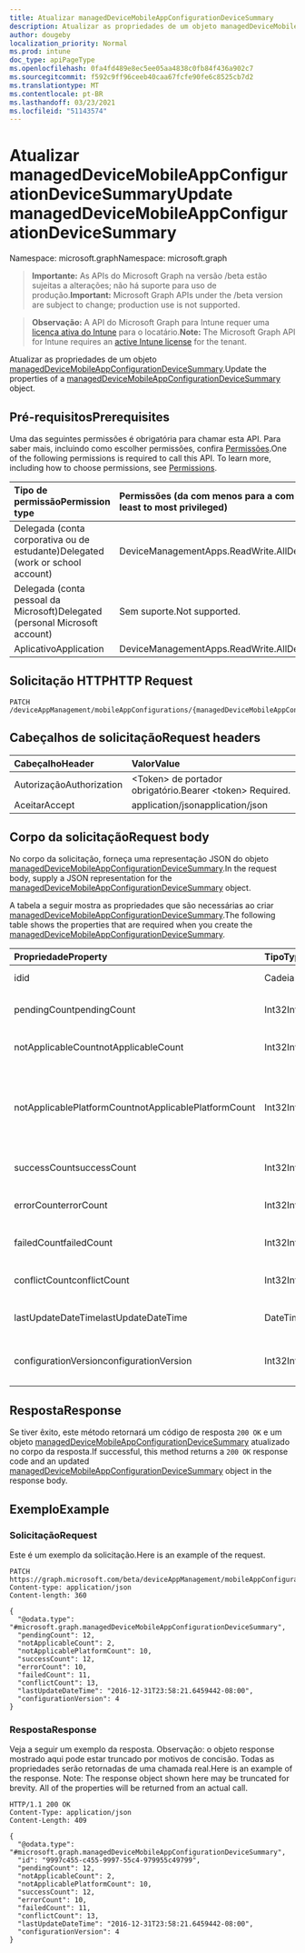 ```yaml
---
title: Atualizar managedDeviceMobileAppConfigurationDeviceSummary
description: Atualizar as propriedades de um objeto managedDeviceMobileAppConfigurationDeviceSummary.
author: dougeby
localization_priority: Normal
ms.prod: intune
doc_type: apiPageType
ms.openlocfilehash: 0fa4fd489e8ec5ee05aa4838c0fb84f436a902c7
ms.sourcegitcommit: f592c9ff96ceeb40caa67fcfe90fe6c8525cb7d2
ms.translationtype: MT
ms.contentlocale: pt-BR
ms.lasthandoff: 03/23/2021
ms.locfileid: "51143574"
---
```

# <a name="update-manageddevicemobileappconfigurationdevicesummary"></a><span data-ttu-id="ca2f6-103">Atualizar managedDeviceMobileAppConfigurationDeviceSummary</span><span class="sxs-lookup"><span data-stu-id="ca2f6-103">Update managedDeviceMobileAppConfigurationDeviceSummary</span></span>

<span data-ttu-id="ca2f6-104">Namespace: microsoft.graph</span><span class="sxs-lookup"><span data-stu-id="ca2f6-104">Namespace: microsoft.graph</span></span>

> <span data-ttu-id="ca2f6-105">**Importante:** As APIs do Microsoft Graph na versão /beta estão sujeitas a alterações; não há suporte para uso de produção.</span><span class="sxs-lookup"><span data-stu-id="ca2f6-105">**Important:** Microsoft Graph APIs under the /beta version are subject to change; production use is not supported.</span></span>

> <span data-ttu-id="ca2f6-106">**Observação:** A API do Microsoft Graph para Intune requer uma [licença ativa do Intune](https://go.microsoft.com/fwlink/?linkid=839381) para o locatário.</span><span class="sxs-lookup"><span data-stu-id="ca2f6-106">**Note:** The Microsoft Graph API for Intune requires an [active Intune license](https://go.microsoft.com/fwlink/?linkid=839381) for the tenant.</span></span>

<span data-ttu-id="ca2f6-107">Atualizar as propriedades de um objeto [managedDeviceMobileAppConfigurationDeviceSummary](../resources/intune-apps-manageddevicemobileappconfigurationdevicesummary.md).</span><span class="sxs-lookup"><span data-stu-id="ca2f6-107">Update the properties of a [managedDeviceMobileAppConfigurationDeviceSummary](../resources/intune-apps-manageddevicemobileappconfigurationdevicesummary.md) object.</span></span>

## <a name="prerequisites"></a><span data-ttu-id="ca2f6-108">Pré-requisitos</span><span class="sxs-lookup"><span data-stu-id="ca2f6-108">Prerequisites</span></span>
<span data-ttu-id="ca2f6-p101">Uma das seguintes permissões é obrigatória para chamar esta API. Para saber mais, incluindo como escolher permissões, confira [Permissões](/graph/permissions-reference).</span><span class="sxs-lookup"><span data-stu-id="ca2f6-p101">One of the following permissions is required to call this API. To learn more, including how to choose permissions, see [Permissions](/graph/permissions-reference).</span></span>

|<span data-ttu-id="ca2f6-111">Tipo de permissão</span><span class="sxs-lookup"><span data-stu-id="ca2f6-111">Permission type</span></span>|<span data-ttu-id="ca2f6-112">Permissões (da com menos para a com mais privilégios)</span><span class="sxs-lookup"><span data-stu-id="ca2f6-112">Permissions (from least to most privileged)</span></span>|
|:---|:---|
|<span data-ttu-id="ca2f6-113">Delegada (conta corporativa ou de estudante)</span><span class="sxs-lookup"><span data-stu-id="ca2f6-113">Delegated (work or school account)</span></span>|<span data-ttu-id="ca2f6-114">DeviceManagementApps.ReadWrite.All</span><span class="sxs-lookup"><span data-stu-id="ca2f6-114">DeviceManagementApps.ReadWrite.All</span></span>|
|<span data-ttu-id="ca2f6-115">Delegada (conta pessoal da Microsoft)</span><span class="sxs-lookup"><span data-stu-id="ca2f6-115">Delegated (personal Microsoft account)</span></span>|<span data-ttu-id="ca2f6-116">Sem suporte.</span><span class="sxs-lookup"><span data-stu-id="ca2f6-116">Not supported.</span></span>|
|<span data-ttu-id="ca2f6-117">Aplicativo</span><span class="sxs-lookup"><span data-stu-id="ca2f6-117">Application</span></span>|<span data-ttu-id="ca2f6-118">DeviceManagementApps.ReadWrite.All</span><span class="sxs-lookup"><span data-stu-id="ca2f6-118">DeviceManagementApps.ReadWrite.All</span></span>|

## <a name="http-request"></a><span data-ttu-id="ca2f6-119">Solicitação HTTP</span><span class="sxs-lookup"><span data-stu-id="ca2f6-119">HTTP Request</span></span>
<!-- {
  "blockType": "ignored"
}
-->
``` http
PATCH /deviceAppManagement/mobileAppConfigurations/{managedDeviceMobileAppConfigurationId}/deviceStatusSummary
```

## <a name="request-headers"></a><span data-ttu-id="ca2f6-120">Cabeçalhos de solicitação</span><span class="sxs-lookup"><span data-stu-id="ca2f6-120">Request headers</span></span>
|<span data-ttu-id="ca2f6-121">Cabeçalho</span><span class="sxs-lookup"><span data-stu-id="ca2f6-121">Header</span></span>|<span data-ttu-id="ca2f6-122">Valor</span><span class="sxs-lookup"><span data-stu-id="ca2f6-122">Value</span></span>|
|:---|:---|
|<span data-ttu-id="ca2f6-123">Autorização</span><span class="sxs-lookup"><span data-stu-id="ca2f6-123">Authorization</span></span>|<span data-ttu-id="ca2f6-124">&lt;Token&gt; de portador obrigatório.</span><span class="sxs-lookup"><span data-stu-id="ca2f6-124">Bearer &lt;token&gt; Required.</span></span>|
|<span data-ttu-id="ca2f6-125">Aceitar</span><span class="sxs-lookup"><span data-stu-id="ca2f6-125">Accept</span></span>|<span data-ttu-id="ca2f6-126">application/json</span><span class="sxs-lookup"><span data-stu-id="ca2f6-126">application/json</span></span>|

## <a name="request-body"></a><span data-ttu-id="ca2f6-127">Corpo da solicitação</span><span class="sxs-lookup"><span data-stu-id="ca2f6-127">Request body</span></span>
<span data-ttu-id="ca2f6-128">No corpo da solicitação, forneça uma representação JSON do objeto [managedDeviceMobileAppConfigurationDeviceSummary](../resources/intune-apps-manageddevicemobileappconfigurationdevicesummary.md).</span><span class="sxs-lookup"><span data-stu-id="ca2f6-128">In the request body, supply a JSON representation for the [managedDeviceMobileAppConfigurationDeviceSummary](../resources/intune-apps-manageddevicemobileappconfigurationdevicesummary.md) object.</span></span>

<span data-ttu-id="ca2f6-129">A tabela a seguir mostra as propriedades que são necessárias ao criar [managedDeviceMobileAppConfigurationDeviceSummary](../resources/intune-apps-manageddevicemobileappconfigurationdevicesummary.md).</span><span class="sxs-lookup"><span data-stu-id="ca2f6-129">The following table shows the properties that are required when you create the [managedDeviceMobileAppConfigurationDeviceSummary](../resources/intune-apps-manageddevicemobileappconfigurationdevicesummary.md).</span></span>

|<span data-ttu-id="ca2f6-130">Propriedade</span><span class="sxs-lookup"><span data-stu-id="ca2f6-130">Property</span></span>|<span data-ttu-id="ca2f6-131">Tipo</span><span class="sxs-lookup"><span data-stu-id="ca2f6-131">Type</span></span>|<span data-ttu-id="ca2f6-132">Descrição</span><span class="sxs-lookup"><span data-stu-id="ca2f6-132">Description</span></span>|
|:---|:---|:---|
|<span data-ttu-id="ca2f6-133">id</span><span class="sxs-lookup"><span data-stu-id="ca2f6-133">id</span></span>|<span data-ttu-id="ca2f6-134">Cadeia de caracteres</span><span class="sxs-lookup"><span data-stu-id="ca2f6-134">String</span></span>|<span data-ttu-id="ca2f6-135">Chave da entidade.</span><span class="sxs-lookup"><span data-stu-id="ca2f6-135">Key of the entity.</span></span>|
|<span data-ttu-id="ca2f6-136">pendingCount</span><span class="sxs-lookup"><span data-stu-id="ca2f6-136">pendingCount</span></span>|<span data-ttu-id="ca2f6-137">Int32</span><span class="sxs-lookup"><span data-stu-id="ca2f6-137">Int32</span></span>|<span data-ttu-id="ca2f6-138">Número de dispositivos pendentes</span><span class="sxs-lookup"><span data-stu-id="ca2f6-138">Number of pending devices</span></span>|
|<span data-ttu-id="ca2f6-139">notApplicableCount</span><span class="sxs-lookup"><span data-stu-id="ca2f6-139">notApplicableCount</span></span>|<span data-ttu-id="ca2f6-140">Int32</span><span class="sxs-lookup"><span data-stu-id="ca2f6-140">Int32</span></span>|<span data-ttu-id="ca2f6-141">Número de dispositivos não aplicáveis</span><span class="sxs-lookup"><span data-stu-id="ca2f6-141">Number of not applicable devices</span></span>|
|<span data-ttu-id="ca2f6-142">notApplicablePlatformCount</span><span class="sxs-lookup"><span data-stu-id="ca2f6-142">notApplicablePlatformCount</span></span>|<span data-ttu-id="ca2f6-143">Int32</span><span class="sxs-lookup"><span data-stu-id="ca2f6-143">Int32</span></span>|<span data-ttu-id="ca2f6-144">Número de dispositivos não aplicáveis devido à plataforma e à política de incompatibilidade</span><span class="sxs-lookup"><span data-stu-id="ca2f6-144">Number of not applicable devices due to mismatch platform and policy</span></span>|
|<span data-ttu-id="ca2f6-145">successCount</span><span class="sxs-lookup"><span data-stu-id="ca2f6-145">successCount</span></span>|<span data-ttu-id="ca2f6-146">Int32</span><span class="sxs-lookup"><span data-stu-id="ca2f6-146">Int32</span></span>|<span data-ttu-id="ca2f6-147">Número de dispositivos com êxito</span><span class="sxs-lookup"><span data-stu-id="ca2f6-147">Number of succeeded devices</span></span>|
|<span data-ttu-id="ca2f6-148">errorCount</span><span class="sxs-lookup"><span data-stu-id="ca2f6-148">errorCount</span></span>|<span data-ttu-id="ca2f6-149">Int32</span><span class="sxs-lookup"><span data-stu-id="ca2f6-149">Int32</span></span>|<span data-ttu-id="ca2f6-150">Número de dispositivos com erro</span><span class="sxs-lookup"><span data-stu-id="ca2f6-150">Number of error devices</span></span>|
|<span data-ttu-id="ca2f6-151">failedCount</span><span class="sxs-lookup"><span data-stu-id="ca2f6-151">failedCount</span></span>|<span data-ttu-id="ca2f6-152">Int32</span><span class="sxs-lookup"><span data-stu-id="ca2f6-152">Int32</span></span>|<span data-ttu-id="ca2f6-153">Número de dispositivos com falha</span><span class="sxs-lookup"><span data-stu-id="ca2f6-153">Number of failed devices</span></span>|
|<span data-ttu-id="ca2f6-154">conflictCount</span><span class="sxs-lookup"><span data-stu-id="ca2f6-154">conflictCount</span></span>|<span data-ttu-id="ca2f6-155">Int32</span><span class="sxs-lookup"><span data-stu-id="ca2f6-155">Int32</span></span>|<span data-ttu-id="ca2f6-156">Número de dispositivos em conflito</span><span class="sxs-lookup"><span data-stu-id="ca2f6-156">Number of devices in conflict</span></span>|
|<span data-ttu-id="ca2f6-157">lastUpdateDateTime</span><span class="sxs-lookup"><span data-stu-id="ca2f6-157">lastUpdateDateTime</span></span>|<span data-ttu-id="ca2f6-158">DateTimeOffset</span><span class="sxs-lookup"><span data-stu-id="ca2f6-158">DateTimeOffset</span></span>|<span data-ttu-id="ca2f6-159">Hora da última atualização</span><span class="sxs-lookup"><span data-stu-id="ca2f6-159">Last update time</span></span>|
|<span data-ttu-id="ca2f6-160">configurationVersion</span><span class="sxs-lookup"><span data-stu-id="ca2f6-160">configurationVersion</span></span>|<span data-ttu-id="ca2f6-161">Int32</span><span class="sxs-lookup"><span data-stu-id="ca2f6-161">Int32</span></span>|<span data-ttu-id="ca2f6-162">Versão da política para essa visão geral</span><span class="sxs-lookup"><span data-stu-id="ca2f6-162">Version of the policy for that overview</span></span>|



## <a name="response"></a><span data-ttu-id="ca2f6-163">Resposta</span><span class="sxs-lookup"><span data-stu-id="ca2f6-163">Response</span></span>
<span data-ttu-id="ca2f6-164">Se tiver êxito, este método retornará um código de resposta `200 OK` e um objeto [managedDeviceMobileAppConfigurationDeviceSummary](../resources/intune-apps-manageddevicemobileappconfigurationdevicesummary.md) atualizado no corpo da resposta.</span><span class="sxs-lookup"><span data-stu-id="ca2f6-164">If successful, this method returns a `200 OK` response code and an updated [managedDeviceMobileAppConfigurationDeviceSummary](../resources/intune-apps-manageddevicemobileappconfigurationdevicesummary.md) object in the response body.</span></span>

## <a name="example"></a><span data-ttu-id="ca2f6-165">Exemplo</span><span class="sxs-lookup"><span data-stu-id="ca2f6-165">Example</span></span>

### <a name="request"></a><span data-ttu-id="ca2f6-166">Solicitação</span><span class="sxs-lookup"><span data-stu-id="ca2f6-166">Request</span></span>
<span data-ttu-id="ca2f6-167">Este é um exemplo da solicitação.</span><span class="sxs-lookup"><span data-stu-id="ca2f6-167">Here is an example of the request.</span></span>
``` http
PATCH https://graph.microsoft.com/beta/deviceAppManagement/mobileAppConfigurations/{managedDeviceMobileAppConfigurationId}/deviceStatusSummary
Content-type: application/json
Content-length: 360

{
  "@odata.type": "#microsoft.graph.managedDeviceMobileAppConfigurationDeviceSummary",
  "pendingCount": 12,
  "notApplicableCount": 2,
  "notApplicablePlatformCount": 10,
  "successCount": 12,
  "errorCount": 10,
  "failedCount": 11,
  "conflictCount": 13,
  "lastUpdateDateTime": "2016-12-31T23:58:21.6459442-08:00",
  "configurationVersion": 4
}
```

### <a name="response"></a><span data-ttu-id="ca2f6-168">Resposta</span><span class="sxs-lookup"><span data-stu-id="ca2f6-168">Response</span></span>
<span data-ttu-id="ca2f6-p102">Veja a seguir um exemplo da resposta. Observação: o objeto response mostrado aqui pode estar truncado por motivos de concisão. Todas as propriedades serão retornadas de uma chamada real.</span><span class="sxs-lookup"><span data-stu-id="ca2f6-p102">Here is an example of the response. Note: The response object shown here may be truncated for brevity. All of the properties will be returned from an actual call.</span></span>
``` http
HTTP/1.1 200 OK
Content-Type: application/json
Content-Length: 409

{
  "@odata.type": "#microsoft.graph.managedDeviceMobileAppConfigurationDeviceSummary",
  "id": "9997c455-c455-9997-55c4-979955c49799",
  "pendingCount": 12,
  "notApplicableCount": 2,
  "notApplicablePlatformCount": 10,
  "successCount": 12,
  "errorCount": 10,
  "failedCount": 11,
  "conflictCount": 13,
  "lastUpdateDateTime": "2016-12-31T23:58:21.6459442-08:00",
  "configurationVersion": 4
}
```




